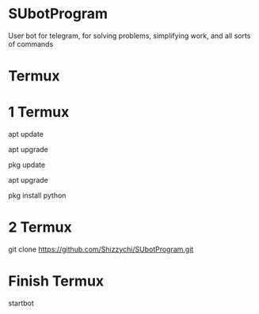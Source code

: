 # SUbotProgram
User bot for telegram, for solving problems, simplifying work, and all sorts of commands

# Termux 
# 1 Termux

apt update

apt upgrade

pkg update

apt upgrade

pkg install python

# 2 Termux
git clone https://github.com/Shizzychi/SUbotProgram.git

# Finish Termux

startbot

